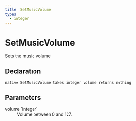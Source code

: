 ```yaml
---
title: SetMusicVolume
types:
  - integer
---
```


# SetMusicVolume
Sets the music volume.

## Declaration

```
native SetMusicVolume takes integer volume returns nothing
```

## Parameters
<dl>
  <dt>volume `integer`</dt>
  <dd>Volume between 0 and 127.</dd>
</dl>